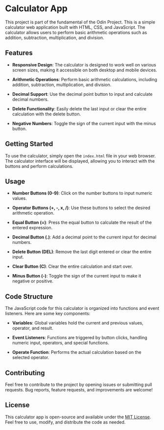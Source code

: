 # Calculator App

This project is part of the fundamental of the Odin Project. This is a simple calculator web application built with HTML, CSS, and JavaScript. The calculator allows users to perform basic arithmetic operations such as addition, subtraction, multiplication, and division.

## Features

- **Responsive Design**: The calculator is designed to work well on various screen sizes, making it accessible on both desktop and mobile devices.

- **Arithmetic Operations**: Perform basic arithmetic calculations, including addition, subtraction, multiplication, and division.

- **Decimal Support**: Use the decimal point button to input and calculate decimal numbers.

- **Delete Functionality**: Easily delete the last input or clear the entire calculation with the delete button.

- **Negative Numbers**: Toggle the sign of the current input with the minus button.

## Getting Started

To use the calculator, simply open the `index.html` file in your web browser. The calculator interface will be displayed, allowing you to interact with the buttons and perform calculations.

## Usage

- **Number Buttons (0-9)**: Click on the number buttons to input numeric values.

- **Operator Buttons (+, -, x, /)**: Use these buttons to select the desired arithmetic operation.

- **Equal Button (=)**: Press the equal button to calculate the result of the entered expression.

- **Decimal Button (.)**: Add a decimal point to the current input for decimal numbers.

- **Delete Button (DEL)**: Remove the last digit entered or clear the entire input.

- **Clear Button (C)**: Clear the entire calculation and start over.

- **Minus Button (-)**: Toggle the sign of the current input to make it negative or positive.

## Code Structure

The JavaScript code for this calculator is organized into functions and event listeners. Here are some key components:

- **Variables**: Global variables hold the current and previous values, operator, and result.

- **Event Listeners**: Functions are triggered by button clicks, handling numeric input, operators, and special functions.

- **Operate Function**: Performs the actual calculation based on the selected operator.

## Contributing

Feel free to contribute to the project by opening issues or submitting pull requests. Bug reports, feature requests, and improvements are welcome!

## License

This calculator app is open-source and available under the [MIT License](LICENSE). Feel free to use, modify, and distribute the code as needed.
